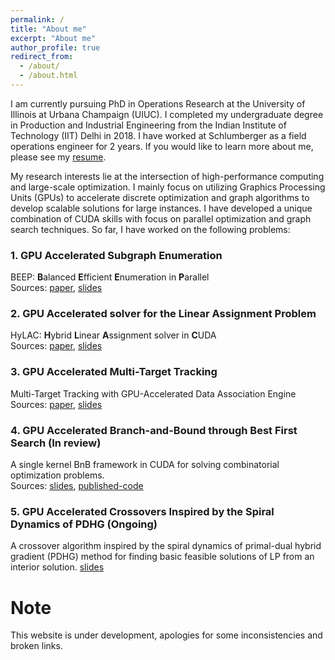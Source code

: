 ```yaml
---
permalink: /
title: "About me"
excerpt: "About me"
author_profile: true
redirect_from:
  - /about/
  - /about.html
---
```


I am currently pursuing PhD in Operations Research at the University of Illinois at Urbana Champaign (UIUC). I completed my undergraduate degree in Production and Industrial Engineering from the Indian Institute of Technology (IIT) Delhi in 2018. I have worked at Schlumberger as a field operations engineer for 2 years. If you would like to learn more about me, please see my [resume](files/Samiran-Kawtikwar-Resume.pdf).

My research interests lie at the intersection of high-performance computing and large-scale optimization. I mainly focus on utilizing Graphics Processing Units (GPUs) to accelerate discrete optimization and graph algorithms to develop scalable solutions for large instances. I have developed a unique combination of CUDA skills with focus on parallel optimization and graph search techniques.
So far, I have worked on the following problems:

### 1. GPU Accelerated Subgraph Enumeration

BEEP: **B**alanced **E**fficient **E**numeration in **P**arallel \
 Sources: [paper](https://dl.acm.org/doi/10.1145/3605573.3605653), [slides](files/BEEP-ICPP23.pptx)

### 2. GPU Accelerated solver for the Linear Assignment Problem

HyLAC: **H**ybrid **L**inear **A**ssignment solver in **C**UDA \
 Sources: [paper](https://doi.org/10.1016/j.jpdc.2024.104838), [slides](files/HyLAC-INFORMS23.pptx)

### 3. GPU Accelerated Multi-Target Tracking

Multi-Target Tracking with GPU-Accelerated Data Association Engine \
 Sources: [paper](https://doi.org/10.23919/FUSION52260.2023.10224136), [slides](files/MTT-FUSION23.pptx)

### 4. GPU Accelerated Branch-and-Bound through Best First Search (In review)

A single kernel BnB framework in CUDA for solving combinatorial optimization problems. \
 Sources: [slides](files/BNB-INFORMS24.pptx), [published-code](https://doi.org/10.24433/CO.8283725.v1)

### 5. GPU Accelerated Crossovers Inspired by the Spiral Dynamics of PDHG (Ongoing)

A crossover algorithm inspired by the spiral dynamics of primal-dual hybrid gradient (PDHG) method for finding basic feasible solutions of LP from an interior solution. [slides](files/crossover-INFORMS25.pptx)

# Note

This website is under development, apologies for some inconsistencies and broken links.
